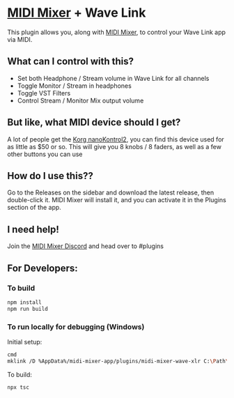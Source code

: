 # [MIDI Mixer](https://www.midi-mixer.com/) + Wave Link

This plugin allows you, along with [MIDI Mixer](https://www.midi-mixer.com/), to control your Wave Link app via MIDI.

## What can I control with this?

- Set both Headphone / Stream volume in Wave Link for all channels
- Toggle Monitor / Stream in headphones
- Toggle VST Filters
- Control Stream / Monitor Mix output volume

## But like, what MIDI device should I get?

A lot of people get the [Korg nanoKontrol2](https://amzn.to/3RzfSZq), you can find this device used for as little as $50 or so. This will give you 8 knobs / 8 faders, as well as a few other buttons you can use

## How do I use this??

Go to the Releases on the sidebar and download the latest release, then double-click it. MIDI Mixer will install it, and you can activate it in the Plugins section of the app.

## I need help!

Join the [MIDI Mixer Discord](https://discord.midi-mixer.com) and head over to #plugins

## For Developers:

### To build

```sh
npm install
npm run build
```

### To run locally for debugging (Windows)

Initial setup:

```sh
cmd
mklink /D %AppData%/midi-mixer-app/plugins/midi-mixer-wave-xlr C:\Path\to\this\checkout
```

To build:

```
npx tsc
```

